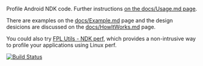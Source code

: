 Profile Android NDK code. Further instructions [on the docs/Usage.md page][Usage].

There are examples on the [docs/Example.md][Example] page and the design desicions are discussed on the [docs/HowItWorks.md][HowItWorks] page.

You could also try [FPL Utils - NDK perf](https://google.github.io/fplutil/android_ndk_perf.html),
which provides a non-intrusive way to profile your applications using Linux perf.


[![Build Status](https://travis-ci.org/richq/android-ndk-profiler.png)](https://travis-ci.org/richq/android-ndk-profiler)

[Usage]: https://github.com/richq/android-ndk-profiler/blob/master/docs/Usage.md
[Example]: https://github.com/richq/android-ndk-profiler/blob/master/docs/Example.md
[HowItWorks]: https://github.com/richq/android-ndk-profiler/blob/master/docs/HowItWorks.md
